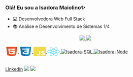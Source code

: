 ### Olá! Eu sou a Isadora Maiolino✨

- 💻 Desenvolvedora Web Full Stack
- 📚 Análise e Desenvolvimento de Sistemas 1/4

<div align="center">
  <a href="https://github.com/Hikari140">
  <img height="160em" src="https://github-readme-stats.vercel.app/api?username=Hikari140&show_icons=true&theme=cobalt&include_all_commits=true&count_private=true"/>
  <img height="160em" src="https://github-readme-stats.vercel.app/api/top-langs/?username=Hikari140&layout=compact&langs_count=7&theme=cobalt"/>
</div>

<div style="display: inline_block"><br>
  <img align="center" alt="Isadora-HTML" height="30" width="40" src="https://raw.githubusercontent.com/devicons/devicon/master/icons/html5/html5-original.svg">
  <img align="center" alt="Isadora-CSS" height="30" width="40" src="https://raw.githubusercontent.com/devicons/devicon/master/icons/css3/css3-original.svg">
  <img align="center" alt="Isadora-Js" height="30" width="40" src="https://raw.githubusercontent.com/devicons/devicon/master/icons/javascript/javascript-plain.svg">
  <img align="center" alt="Isadora-React" height="30" width="40" src="https://raw.githubusercontent.com/devicons/devicon/master/icons/react/react-original.svg">
  <img align="center" alt="Isadora-SQL" height="60" width="70" src="https://cdn.jsdelivr.net/gh/devicons/devicon/icons/mysql/mysql-original-wordmark.svg"/>
  <img align="center" alt="Isadora-Node" height="30" width="40" src="https://cdn.jsdelivr.net/gh/devicons/devicon/icons/nodejs/nodejs-original.svg" />         
  </div>
  
  ##
  
  <div>
  <a href="https://www.linkedin.com/in/isadoramaiolino/" target="_blank">Linkedin</a>
  <a href="https://www.instagram.com/isadoramaiolino/" target="_blank"><img src="https://img.shields.io/badge/-Instagram-%23E4405F?style=for-the-badge&logo=instagram&logoColor=white" target="_blank"></a>
  <a href="isamaiolino23@gmail.com" target="_blank"><img src="https://img.shields.io/badge/Gmail-D14836?style=for-the-badge&logo=gmail&logoColor=white" target="_blank"></a>
  </div>
